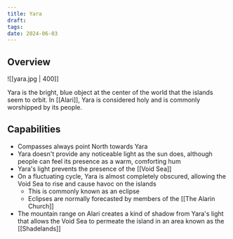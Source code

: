 ```yaml
---
title: Yara
draft: 
tags: 
date: 2024-06-03
---
```

## Overview

![[yara.jpg | 400]]

Yara is the bright, blue object at the center of the world that the islands seem to orbit. In [[Alari]], Yara is considered holy and is commonly worshipped by its people.

## Capabilities

- Compasses always point North towards Yara
- Yara doesn't provide any noticeable light as the sun does, although people can feel its presence as a warm, comforting hum
- Yara's light prevents the presence of the [[Void Sea]] 
- On a fluctuating cycle, Yara is almost completely obscured, allowing the Void Sea to rise and cause havoc on the islands
	- This is commonly known as an eclipse
	- Eclipses are normally forecasted by members of the [[The Alarin Church]]
- The mountain range on Alari creates a kind of shadow from Yara's light that allows the Void Sea to permeate the island in an area known as the [[Shadelands]]